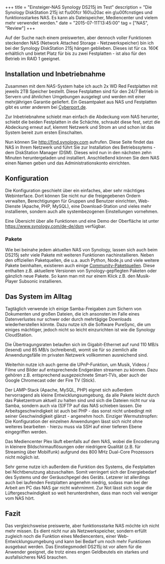 +++
title       = "Einsteiger-NAS Synology DS215j im Test"
description = "Die Synology DiskStation 215j ist f\u00fcr 160\u20ac ein g\u00fcnstiges und funktionsstarkes NAS. Es kann als Dateispeicher, Mediencenter und vielem mehr verwendet werden."
date        = "2015-07-11T13:45:00"
tag         = ["NAS", "Review"]
+++

Auf der Suche nach einem preiswerten, aber dennoch voller Funktionen steckenden NAS (Network Attached Storage - Netzwerkspeicher) bin ich bei der Synology DiskStation 215j hängen geblieben.
Dieses ist für ca. 160€ erhältlich und bietet Platz für bis zu zwei Festplatten - ist also für den Betrieb im RAID 1 geeignet.

<!--more-->

## Installation und Inbetriebnahme
Zusammen mit dem NAS-System habe ich auch 2x WD Red Festplatten mit jeweils 2TB Speicher bestellt. Diese Festplatten sind für den 24/7 Betrieb in Servern und ähnlichen Umgebungen ausgelegt und werden mit einer mehrjährigen Garantie geliefert.
Ein Gesamtpaket aus NAS und Festplatten gibt es unter anderem bei [Cyberport.de](http://www.cyberport.de/synology-diskstation-ds215j-nas-system-4tb-inkl-2x-wd-red-wd20efrx-festplatten-3FW1-04U_225.html).

Zur Inbetriebnahme schiebt man einfach die Abdeckung vom NAS herunter, schiebt die beiden Festplatten in die Schächte, schraubt diese fest, setzt die Abdeckung erneut auf, klemmt Netzwerk und Strom an und schon ist das System bereit zum ersten Einschalten.

Nun können Sie http://find.synology.com aufrufen. Diese Seite findet das NAS in Ihrem Netzwerk und führt Sie zur Installation des Betriebssytems - dem DiskStation Manager (DSM). Dieses wird nun in den nächsten zehn Minuten heruntergeladen und installiert.
Anschließend können Sie dem NAS einen Namen geben und das Administrationskonto einrichten.

## Konfiguration
Die Konfiguration geschieht über ein einfaches, aber sehr mächtiges Webinterface.
Dort können Sie nicht nur die freigegebenen Ordern verwalten, Berechtigungen für Gruppen und Benutzer einrichten, Web-Dienste (Apache, PHP, MySQL), eine Download-Station und vieles mehr installieren, sondern auch alle systembezogenen Einstellungen vornehmen.

Eine Übersicht über alle Funktionen und eine Demo der Oberfläche ist unter https://www.synology.com/de-de/dsm verfügbar.

### Pakete
Wie bei beinahe jedem aktuellen NAS von Synology, lassen sich auch beim DS215j sehr viele Pakete mit weiteren Funktionen nachinstallieren.
Neben den offiziellen Paketquellen, die u.a. auch Python, Node.js und viele weitere Pakete beinhalten, existieren auch einige [Community-Paketquellen](https://synocommunity.com). Diese enthalten z.B. aktuellere Versionen von Synology-gepflegten Paketen oder gänzlich neue Pakete. So kann man mit nur einem Klick z.B. den Musik-Player Subsonic installieren.

## Das System im Alltag
Tagtäglich verwende ich einige Samba-Freigaben zum Sichern von Dokumenten und großen Dateien, die ich ansonsten im Falle eines Datenverlustes nur schwer oder durch mehrtägige Downloads wiederherstellen könnte. Dazu nutze ich die Software PureSync, die um einiges mächtiger, jedoch nicht so leicht einzurichten ist wie die Synology CloudStation.

Die Übertragungsraten belaufen sich im Gigabit-Ethernet auf rund 110 MB/s (lesend) und 85 MB/s (schreibend), womit sie für so ziemlich alle Anwendungsfälle im privaten Netzwerk vollkommen ausreichend sind.

Weiterhin nutze ich auch gerne die UPnP-Funktion, um Musik, Videos / Filme und Bilder auf entsprechende Endgeräten streamen zu können.
Dazu gehören z.B. entsprechend ausgezeichnete Smart-TVs, aber auch der Google Chromecast oder der Fire TV (Stick).

Der LAMP-Stack (Apache, MySQL, PHP) eignet sich außerdem hervorragend als kleine Entwicklungsumgebung, da alle Pakete leicht durch das Paketzentrum aktuell zu halten sind und sich die Dateien nicht nur via Samba, sondern auch via (S)FTP auf das NAS schieben lassen.
Die Arbeitsgeschwindigkeit ist auch bei PHP - das sonst nicht unbedingt mit seiner Geschwindigkeit glänzt - angenehm hoch.
Einziger Wermutstropfen: Die Konfiguration der einzelnen Anwendungen lässt sich nicht ohne weiteres bearbeiten - hierzu muss via SSH auf einer tieferen Ebene eingegriffen werden.

Das Mediencenter Plex läuft ebenfalls auf dem NAS, wobei die Encodierung in kleinere Bildschirmauflösungen oder niedrigere Qualität (z.B. für Streaming über Mobilfunk) aufgrund des 800 MHz Dual-Core Prozessors nicht möglich ist.

Sehr gerne nutze ich außerdem die Funktion des Systems, die Festplatten bei Nichtbenutzung abzuschalten. Somit verringert sich der Energiebedarf des Systems und der Geräuschpegel des Geräts.
Letzerer ist allerdings auch bei laufenden Festplatten angenehm niedrig, sodass man bei der Arbeit am PC das NAS gar nicht wahrnimmt.
Zur Not lässt sich sogar die Lüftergeschwindigkeit so weit herunterdrehen, dass man noch viel weniger vom NAS hört.

## Fazit
Das vergleichsweise preiswerte, aber funktionsstarke NAS möchte ich nicht mehr missen. Es dient nicht nur als Netzwerkspeicher, sondern erfüllt zugleich noch die Funktion eines Mediencenters, einer Web-Entwicklungsumgebung und kann bei Bedarf um noch mehr Funktionen ausgebaut werden.
Das Einstiegsmodell DS215j ist vor allem für die Anwender geeignet, die trotz eines engen Geldbeutels ein starkes und ausfallsicheres NAS brauchen.